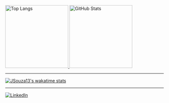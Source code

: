 <div align="left">
  <a href="https://github.com/JSouza13">
    <img loading="lazy" height="200em" src="https://github-readme-stats.vercel.app/api/top-langs/?username=jsouza13&layout=compact&langs_count=7&locale=PT-br" alt="Top Langs" />
    <img loading="lazy" height="200em" src="https://github-readme-stats.vercel.app/api?username=jsouza13&show_icons=true&include_all_commits=true&count_private=true&locale=PT-br" alt="GitHub Stats" />
  </a>
</div>

---

<div align="left">
  
[![JSouza13's wakatime stats](https://github-readme-stats.vercel.app/api/wakatime?username=JSOUZA13)](https://github-readme-stats.vercel.app/api/wakatime?username=JSOUZA13)
</div>

---

<div align="left">
  
  [![LinkedIn](https://img.shields.io/badge/LInkedIn-JSouza-blue?style=for-the-badge&logo=linkedin)](https://linkedin.com/in/joaovitor-souza)
  
</div>
